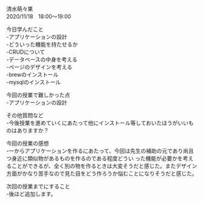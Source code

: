 清水萌々果  
2020/11/18　18:00～19:00

今日学んだこと  
-アプリケーションの設計  
  -どういった機能を持たせるか  
  -CRUDについて  
  -データベースの中身を考える  
  -ページのデザインを考える  
-brewのインストール  
-mysqlのインストール  

今回の授業で難しかった点  
-アプリケーションの設計  

その他質問など  
-今後授業を進めていくにあたって他にインストール等しておいたほうがいいものはありますか？  

今回の授業の感想  
-一からアプリケーションを作るにあたって、今回は先生の補助の元であり尚且つ身近に類似物があるものを作るのである程度どうい った機能が必要かを考えることができるが、全く別の物を作るときは大変そうだと感じた。またデザイン方面がかなり苦手なので見た目をどう作ろうか悩むことになりそうだと感じた。  

次回の授業までにすること  
-後ほど追加します。  
